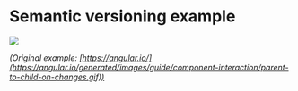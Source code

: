 # Semantic versioning example

![](https://github.com/aron123/infosystems-20-21-II/tree/week03/semantic-versioning/docs/semantic-versioning.png)

*(Original example: [https://angular.io/](https://angular.io/generated/images/guide/component-interaction/parent-to-child-on-changes.gif))*
